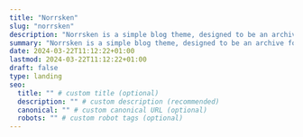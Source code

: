 ```yaml
---
title: "Norrsken"
slug: "norrsken"
description: "Norrsken is a simple blog theme, designed to be an archive for all your digital things. Available mid-2024!"
summary: "Norrsken is a simple blog theme, designed to be an archive for all your digital things. Available mid-2024!"
date: 2024-03-22T11:12:22+01:00
lastmod: 2024-03-22T11:12:22+01:00
draft: false
type: landing
seo:
  title: "" # custom title (optional)
  description: "" # custom description (recommended)
  canonical: "" # custom canonical URL (optional)
  robots: "" # custom robot tags (optional)
---
```


